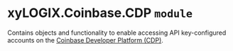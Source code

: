 ﻿# xyLOGIX.Coinbase.CDP `module`

Contains objects and functionality to enable accessing API key-configured accounts on the [Coinbase Developer Platform (CDP)](https://portal.cdp.coinbase.com/).